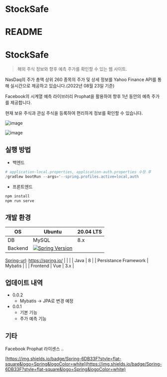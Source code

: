 # StockSafe

# README

# StockSafe

> 해외 주식 정보와 향후 예측 주가를 확인할 수 있는 웹 사이트.
> 

NasDaq의 주가 총액 상위 260 종목의 주가 및 상세 정보를 Yahoo Finance API를 통해 실시간으로 제공하고 있습니다.(2022년 08월 23일 기준)

Facebook의 시계열 예측 라이브러리 Prophat을 활용하여 향후 1년 동안의 예측 주가를 제공합니다. 

현재 보유 주식과 관심 주식을 등록하여 편리하게 정보를 확인할 수 있습니다. 

![image](https://user-images.githubusercontent.com/49274191/186612536-83cbee74-91df-4d45-a034-f18929e4cb21.png)

![image](https://user-images.githubusercontent.com/49274191/186612573-eb08857e-6184-4a6b-9642-2d2cdecde13a.png)

## 실행 **방법**

- 백엔드

```python
# application-local.properties, application-auth.properties 수정 후 
/gradlew bootRun --args='--spring.profiles.active=local,auth
```

- 프론트엔드

```jsx
npm install
npm run serve
```

## **개발 환경**

| OS | Ubuntu | 20.04 LTS |
| --- | --- | --- |
| DB | MySQL | 8.x |
| Backend | [![Spring Version][Spring-image]][Spring-url]
[Spring-image]: https://img.shields.io/badge/Spring-6DB33F?style=flat-square&logo=Spring&logoColor=white
[Spring-url]: https://spring.io/ |  |
|  | Java | 8 |
| Persistance Framework | Mybatis |  |
| Frontend | Vue | 3.x |

## **업데이트 내역**

- 0.0.2
    - Mybatis → JPA로 변경 예정
- 0.0.1
    - 기본 기능
    - 주가 예측 기능
    

## 기타

Facebook Prophat 라이센스 .. 

[https://img.shields.io/badge/Spring-6DB33F?style=flat-square&logo=Spring&logoColor=white](https://img.shields.io/badge/Spring-6DB33F?style=flat-square&logo=Spring&logoColor=white)

[Spring-image]: [https://img.shields.io/badge/Spring-6DB33F?style=flat-square&logo=Spring&logoColor=white](https://img.shields.io/badge/Spring-6DB33F?style=flat-square&logo=Spring&logoColor=white)

[Spring-url]: [https://spring.io/](https://spring.io/)
